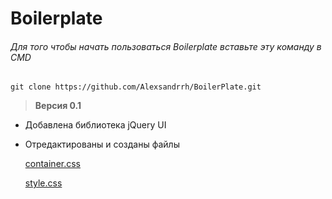 # Boilerplate

###### Для того чтобы начать пользоваться Boilerplate вставьте эту команду в CMD

`git clone https://github.com/Alexsandrrh/BoilerPlate.git`

> **Версия 0.1**

- Добавлена библиотека jQuery UI

- Отредактированы и созданы файлы 

  [container.css](https://github.com/Alexsandrrh/BoilerPlate/blob/master/assets/css/container.css)

  [style.css](https://github.com/Alexsandrrh/BoilerPlate/blob/master/assets/css/style.css)

